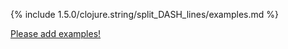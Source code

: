 {% include 1.5.0/clojure.string/split_DASH_lines/examples.md %}

[Please add examples!](https://github.com/arrdem/grimoire/edit/master/_includes/1.6.0/clojure.string/split_DASH_lines/examples.md)

